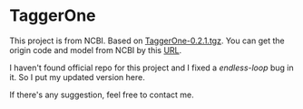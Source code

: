 # TaggerOne

This project is from NCBI. Based on [TaggerOne-0.2.1.tgz](https://www.ncbi.nlm.nih.gov/research/bionlp/tools/taggerone/). You can get the origin code and model from NCBI by this [URL](https://www.ncbi.nlm.nih.gov/research/bionlp/taggerone/TaggerOne-0.2.1.tgz). 

I haven't found official repo for this project and I fixed a *endless-loop* bug in it. So I put my updated version here. 

If there's any suggestion, feel free to contact me. 
